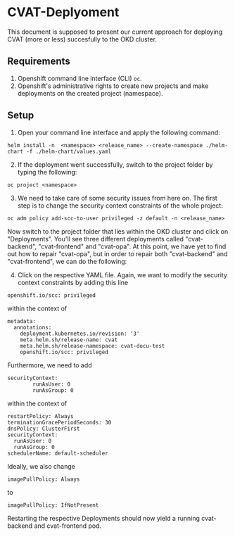 # CVAT-Deplyoment

This document is supposed to present our current approach for deploying CVAT (more or less) succesfully to the OKD cluster.

## Requirements

1. Openshift command line interface (CLI) `oc`.
2. Openshift's administrative rights to create new projects and make deployments on the created project (namespace).

## Setup

1. Open your command line interface and apply the following command:

```
helm install -n  <namespace> <release_name> --create-namespace ./helm-chart -f ./helm-chart/values.yaml
```

2. If the deployment went successfully, switch to the project folder by typing the following:

```
oc project <namespace>
```

3. We need to take care of some security issues from here on. The first step is to change the security context constraints of the whole project:

```
oc adm policy add-scc-to-user privileged -z default -n <release_name>
```
Now switch to the project folder that lies within the OKD cluster and click on "Deployments". You'll see three different deployments called "cvat-backend", "cvat-frontend" and "cvat-opa". At this point, we have yet to find out how to repair "cvat-opa", but in order to repair both "cvat-backend" and "cvat-frontend", we can do the  following:

4. Click on the respective YAML file. Again, we want to modify the security context constraints by adding this line
```
openshift.io/scc: privileged
```
within the context of 
```
metadata:
  annotations:
    deployment.kubernetes.io/revision: '3'
    meta.helm.sh/release-name: cvat
    meta.helm.sh/release-namespace: cvat-docu-test
    openshift.io/scc: privileged
```
Furthermore, we need to add
```
securityContext:
        runAsUser: 0
        runAsGroup: 0
```
within the context of
```
restartPolicy: Always
terminationGracePeriodSeconds: 30
dnsPolicy: ClusterFirst
securityContext:
  runAsUser: 0
  runAsGroup: 0
schedulerName: default-scheduler
```
Ideally, we also change
```
imagePullPolicy: Always
```
to
```
imagePullPolicy: IfNotPresent
```
Restarting the respective Deployments should now yield a running cvat-backend and cvat-frontend pod.
